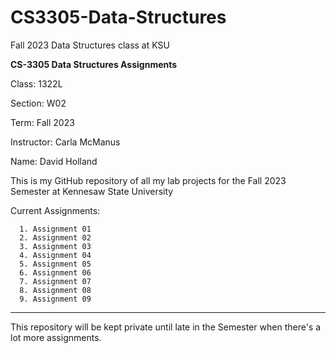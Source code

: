 # CS3305-Data-Structures
Fall 2023 Data Structures class at KSU

**CS-3305 Data Structures Assignments**

Class: 1322L

Section: W02

Term: Fall 2023

Instructor: Carla McManus

Name: David Holland

This is my GitHub repository of all my lab projects 
for the Fall 2023 Semester at Kennesaw State University


Current Assignments:
```
  1. Assignment 01
  2. Assignment 02
  3. Assignment 03
  4. Assignment 04
  5. Assignment 05
  6. Assignment 06
  7. Assignment 07
  8. Assignment 08
  9. Assignment 09

```


______________________

This repository will be kept private until late in the Semester when
there's a lot more assignments.


